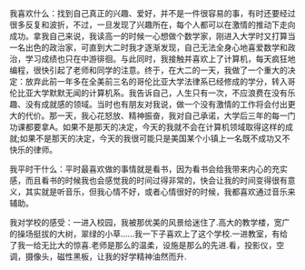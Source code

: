 我喜欢什么：找到自己真正的兴趣、爱好，并不是一件很容易的事，有时还要经过很多反复和波折，不过，一旦发现了兴趣所在，每个人都可以在激情的推动下走向成功。拿我自己来说，我读高一的时候一心想做个数学家，刚进入大学时又打算当一名出色的政治家，可直到大二时我才逐渐发现，自己无法全身心地喜爱数学和政治，学习成绩也只在中游徘徊。与此同时，我接触并喜欢上了计算机，每天疯狂地编程，很快引起了老师和同学的注意。终于，在大二的一天，我做了一个重大的决定：放弃此前一年多在全美前三名的哥伦比亚大学法律系已经修成的学分，转入哥伦比亚大学默默无闻的计算机系。我告诉自己，人生只有一次，不应浪费在没有乐趣、没有成就感的领域。当时也有朋友对我说，做一个没有激情的工作将会付出更大的代价。那一天，我心花怒放、精神振奋，我对自己承诺，大学后三年的每一门功课都要拿A。如果不是那天的决定，今天的我就不会在计算机领域取得这样的成就;如果不是那天的决定，今天的我很可能只是美国某个小镇上一名既不成功又不快乐的律师。

我平时干什么：平时最喜欢做的事情就是看书，因为看书会给我带来内心的充实感，而且看书的时候我也会感觉我的时间过得非常的，快会让我的时间变得很有意义，其实就是听音乐，但我心情不好，或者心情很好的时候，我都喜欢通过音乐来辅助。

我对学校的感受：一进入校园，我被那优美的风景给迷住了.高大的教学楼，宽广的操场挺拔的大树，翠绿的小草......我一下子喜欢上了这个学校.一进教室，有给了我一给无比大的惊喜.老师是那么的温柔，设施是那么的先进.看，投影仪，空调，摄像头，磁性黑板，让我的好学精神油然而升.
